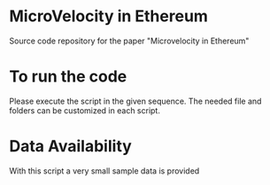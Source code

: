 # MicroVelocity in Ethereum
Source code repository for the paper "Microvelocity in Ethereum"

# To run the code
Please execute the script in the given sequence. The needed file and folders can be customized in each script.

# Data Availability
With this script a very small sample data is provided

